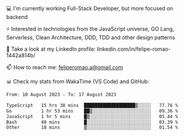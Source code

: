 💻 I'm currently working Full-Stack Developer, but more focused on backend

⚡ Interested in technologies from the JavaScript universe, GO Lang, Serverless, Clean Architecture, DDD, TDD and other design patterns

👥 Take a look at my LinkedIn profile: linkedin.com/in/felipe-romao-1442a814b/

📫 How to reach me: feliperomao.a@gmail.com

📊 Check my stats from WakaTime (VS Code) and GitHub:

<!--START_SECTION:waka-->

```txt
From: 10 August 2023 - To: 17 August 2023

TypeScript   15 hrs 38 mins  ███████████████████▒░░░░░   77.76 %
Go           1 hr 53 mins    ██▒░░░░░░░░░░░░░░░░░░░░░░   09.36 %
JavaScript   1 hr 5 mins     █▒░░░░░░░░░░░░░░░░░░░░░░░   05.44 %
Bash         40 mins         █░░░░░░░░░░░░░░░░░░░░░░░░   03.39 %
Other        18 mins         ▒░░░░░░░░░░░░░░░░░░░░░░░░   01.54 %
```

<!--END_SECTION:waka-->
